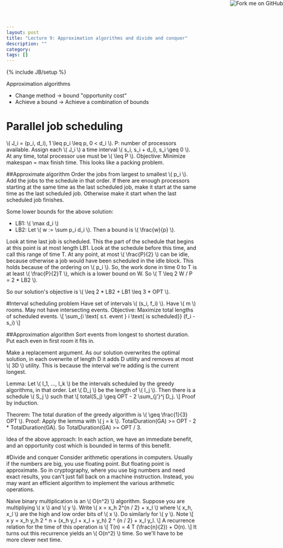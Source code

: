 ```yaml
---
layout: post
title: "Lecture 9: Approximation algorithms and divide and conquer"
description: ""
category: 
tags: []
---
```

{% include JB/setup %}

<script type="text/javascript"
  src="http://cdn.mathjax.org/mathjax/latest/MathJax.js?config=TeX-AMS-MML_HTMLorMML">
</script>

<a href="https://github.com/emchristiansen/CSE202/tree/gh-pages/_posts">
  <img style="position: absolute; top: 0; right: 0; border: 0;" src="https://s3.amazonaws.com/github/ribbons/forkme_right_darkblue_121621.png" alt="Fork me on GitHub">
</a>

<!--EDIT BELOW THIS LINE, UNLESS YOU ARE DOING SOMETHING SPECIAL.-->

Approximation algorithms

  * Change method -> bound "opportunity cost"
  * Achieve a bound -> Achieve a combination of bounds

# Parallel job scheduling
\\( J\_i = (p\_i, d\_i), 1 \leq p\_i \leq p, 0 < d\_i \\).
P: number of processors available.
Assign each \\( J\_i \\) a time interval \\( s\_i, s\_i + d\_i), s\_i \geq 0 \\).
At any time, total processor use must be \\( \leq P \\).
Objective: Minimize makespan = max finish time.
This looks like a packing problem.

##Approximate algorithm
Order the jobs from largest to smallest \\( p\_i \\).
Add the jobs to the schedule in that order.
If there are enough processors starting at the same time as the last scheduled job, make it start at the same time as the last scheduled job.
Otherwise make it start when the last scheduled job finishes.

Some lower bounds for the above solution:

  * LB1: \\( \max d\_i \\)
  * LB2: Let \\( w := \sum p\_i d\_i \\). Then a bound is \\( \frac{w}{p} \\).

Look at time last job is scheduled.
This the part of the schedule that begins at this point is at most length LB1.
Look at the schedule before this time, and call this range of time T.
At any point, at most \\( \frac{P}{2} \\) can be idle, because otherwise a job would have been scheduled in the idle block.
This holds because of the ordering on \\( p\_i \\). 
So, the work done in time 0 to T is at least \\( \frac{P}{2}T \\), which is a lower bound on W.
So \\( T \leq 2 W / P = 2 * LB2 \\).

So our solution's objective is \\( \leq 2 * LB2 + LB1 \leq 3 * OPT \\).

#Interval scheduling problem
Have set of intervals \\( (s\_i, f\_i) \\).
Have \\( m \\) rooms.
May not have intersecting events.
Objective: Maximize total lengths of scheduled events.
\\[
\sum\_{i \text{ s.t. event } i \text{ is scheduled}}  (f\_i - s\_i)
\\]

##Approximation algorithm
Sort events from longest to shortest duration.
Put each even in first room it fits in.

Make a replacement argument.
As our solution overwrites the optimal solution, in each overwrite of length D it adds D utility and removes at most \\( 3D \\) utility.
This is because the interval we're adding is the current longest.

Lemma: Let \\( I\_1, ..., I\_k \\) be the intervals scheduled by the greedy algorithms, in that order.
Let \\( D\_j \\) be the length of \\( I\_j \\).
Then there is a schedule \\( S\_j \\) such that
\\[
total(S\_j) \geq OPT - 2 \sum\_{j'}^j D\_j.
\\]
Proof by induction.

Theorem: The total duration of the greedy algorithm is \\( \geq \frac{1}{3} OPT \\).
Proof: Apply the lemma with \\( j = k \\).
TotalDuration(GA) >= OPT - 2 * TotalDuration(GA).
So TotalDuration(GA) >= OPT / 3.

Idea of the above approach: In each action, we have an immediate benefit, and an opportunity cost which is bounded in terms of this benefit.

#Divide and conquer
Consider arithmetic operations in computers.
Usually if the numbers are big, you use floating point.
But floating point is approximate.
So in cryptography, where you use big numbers and need exact results, you can't just fall back on a machine instruction.
Instead, you may want an efficient algorithm to implement the various arithmetic operations.

Naive binary multiplication is an \\( O(n^2) \\) algorithm.
Suppose you are multipliying \\( x \\) and \\( y \\).
Write \\( x = x\_h 2^{n / 2} + x\_l \\) where \\( x\_h, x\_l \\) are the high and low order bits of \\( x \\).
Do similarly for \\( y \\).
Note 
\\[
x y = x\_h y\_h 2 ^ n + (x\_h y\_l + x\_l + y\_h) 2 ^ {n / 2} + x\_l y\_l.
\\]
A recurrence relation for the time of this operation is
\\[
T(n) = 4 T (\frac{n}{2}) + O(n).
\\]
It turns out this recurrence yields an \\( O(n^2) \\) time.
So we'll have to be more clever next time.


